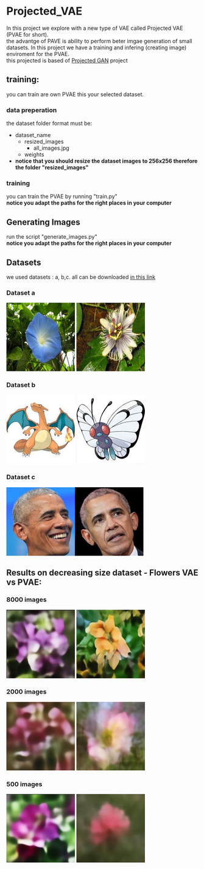 # Projected_VAE
In this project we explore with a new type of VAE called Projected VAE (PVAE for short).  
the advantge of PAVE is ability to perform beter imgae generation of small datasets.
In this project we have a training and infering (creating image) enviroment for the PVAE.  
this projected is based of [Projected GAN](https://github.com/autonomousvision/projected-gan) project
## training:
you can train are own PVAE this your selected dataset.
### data preperation  
the dataset folder format must be:  
  - dataset_name  
    - resized_images  
      - all_images.jpg
    - weights  
   - **notice that you should resize the dataset images to 256x256 therefore the folder "resized_images"**
### training  
you can train the PVAE by running "train.py"  
**notice you adapt the paths for the right places in your computer**  

## Generating Images  
run the script "generate_images.py"  
**notice you adapt the paths for the right places in your computer**  

## Datasets
we used datasets : a, b,c. all can be downloaded [in this link](https://drive.google.com/file/d/1aAJCZbXNHyraJ6Mi13dSbe7pTyfPXha0/view)
### Dataset a
![1](https://github.com/idogabay/Projected_VAE/blob/c5c634ee5ecec4376616599a9d61e529036eed86/readme_imgs/flowers1.jpg)
![2](https://github.com/idogabay/Projected_VAE/blob/c5c634ee5ecec4376616599a9d61e529036eed86/readme_imgs/flowers2.jpg)
### Dataset b
![1](https://github.com/idogabay/Projected_VAE/blob/c5c634ee5ecec4376616599a9d61e529036eed86/readme_imgs/pokemon1.jpg) ![2](https://github.com/idogabay/Projected_VAE/blob/c5c634ee5ecec4376616599a9d61e529036eed86/readme_imgs/pokemon2.jpg)
### Dataset c
![1](https://github.com/idogabay/Projected_VAE/blob/c5c634ee5ecec4376616599a9d61e529036eed86/readme_imgs/obama1.jpg)![2](https://github.com/idogabay/Projected_VAE/blob/c5c634ee5ecec4376616599a9d61e529036eed86/readme_imgs/obama2.jpg)

## Results on decreasing size dataset - Flowers VAE vs PVAE:
### 8000 images
![1](https://github.com/idogabay/Projected_VAE/blob/c5c634ee5ecec4376616599a9d61e529036eed86/readme_imgs/8000vae.jpg)
![2](https://github.com/idogabay/Projected_VAE/blob/c5c634ee5ecec4376616599a9d61e529036eed86/readme_imgs/8000pvae.jpg)
### 2000 images
![1](https://github.com/idogabay/Projected_VAE/blob/c5c634ee5ecec4376616599a9d61e529036eed86/readme_imgs/2000vae.jpg)
![2](https://github.com/idogabay/Projected_VAE/blob/c5c634ee5ecec4376616599a9d61e529036eed86/readme_imgs/2000pvae.jpg)
### 500 images
![1](https://github.com/idogabay/Projected_VAE/blob/c5c634ee5ecec4376616599a9d61e529036eed86/readme_imgs/1000vae.jpg)
![2](https://github.com/idogabay/Projected_VAE/blob/c5c634ee5ecec4376616599a9d61e529036eed86/readme_imgs/1000pvae.jpg)
